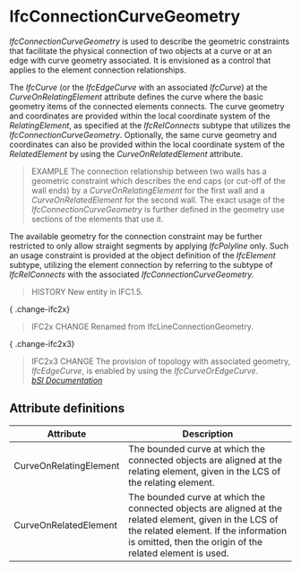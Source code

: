 IfcConnectionCurveGeometry
==========================
_IfcConnectionCurveGeometry_ is used to describe the geometric constraints
that facilitate the physical connection of two objects at a curve or at an
edge with curve geometry associated. It is envisioned as a control that
applies to the element connection relationships.  
  
The _IfcCurve_ (or the _IfcEdgeCurve_ with an associated _IfcCurve_) at the
_CurveOnRelatingElement_ attribute defines the curve where the basic geometry
items of the connected elements connects. The curve geometry and coordinates
are provided within the local coordinate system of the _RelatingElement_, as
specified at the _IfcRelConnects_ subtype that utilizes the
_IfcConnectionCurveGeometry_. Optionally, the same curve geometry and
coordinates can also be provided within the local coordinate system of the
_RelatedElement_ by using the _CurveOnRelatedElement_ attribute.  
  
> EXAMPLE  The connection relationship between two walls has a geometric
> constraint which describes the end caps (or cut-off of the wall ends) by a
> _CurveOnRelatingElement_ for the first wall and a _CurveOnRelatedElement_
> for the second wall. The exact usage of the _IfcConnectionCurveGeometry_ is
> further defined in the geometry use sections of the elements that use it.  
  
The available geometry for the connection constraint may be further restricted
to only allow straight segments by applying _IfcPolyline_ only. Such an usage
constraint is provided at the object definition of the _IfcElement_ subtype,
utilizing the element connection by referring to the subtype of
_IfcRelConnects_ with the associated _IfcConnectionCurveGeometry._  
  
> HISTORY  New entity in IFC1.5.  
  
{ .change-ifc2x}  
> IFC2x CHANGE  Renamed from IfcLineConnectionGeometry.  
  
{ .change-ifc2x3}  
> IFC2x3 CHANGE  The provision of topology with associated geometry,
> _IfcEdgeCurve_, is enabled by using the _IfcCurveOrEdgeCurve_.  
[ _bSI
Documentation_](https://standards.buildingsmart.org/IFC/DEV/IFC4_2/FINAL/HTML/schema/ifcgeometricconstraintresource/lexical/ifcconnectioncurvegeometry.htm)


Attribute definitions
---------------------
| Attribute              | Description                                                                                                                                                                                                  |
|------------------------|--------------------------------------------------------------------------------------------------------------------------------------------------------------------------------------------------------------|
| CurveOnRelatingElement | The bounded curve at which the connected objects are aligned at the relating element, given in the LCS of the relating element.                                                                              |
| CurveOnRelatedElement  | The bounded curve at which the connected objects are aligned at the related element, given in the LCS of the related element. If the information is omitted, then the origin of the related element is used. |

